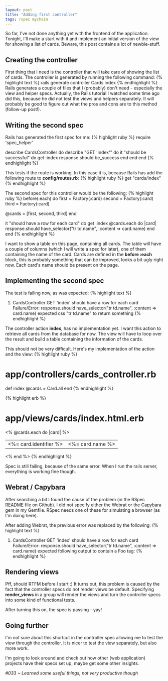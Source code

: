 ```yaml
---
layout: post
title: "Adding first controller"
tags: rspec mychain
---
```


So far, I've not done anything yet with the frontend of the application. Tonight, I'll make a start with it and implement an initial version of the view for showing a list of cards. Beware, this post contains a lot of newbie-stuff.

## Creating the controller
First thing that I need is the controller that will take care of showing the list of cards. The controller is generated by running the following command:
{% highlight text %}
rails generate controller Cards index
{% endhighlight %}
Rails generates a couple of files that I (probably) don't need - especially the view and helper specs. Actually, the Rails tutorial I watched some time ago did this, because he did not test the views and helpers separately. It will probably be good to figure out what the pros and cons are to this method (follow-up post!).

## Writing the second spec
Rails has generated the first spec for me:
{% highlight ruby %}
require 'spec_helper'

describe CardsController do
  describe "GET 'index'" do
    it "should be successful" do
      get :index
      response.should be_success
    end
  end
end
{% endhighlight %}

This tests if the route is working. In this case it is, because Rails has add the following route to **config/routes.rb**:
{% highlight ruby %}
get "cards/index"
{% endhighlight %}

The second spec for this controller would be the following:
{% highlight ruby %}
before(:each) do
  first  = Factory(:card)
  second = Factory(:card)
  third  = Factory(:card)

  @cards = [first, second, third]
end

it "should have a row for each card" do
  get :index
  @cards.each do |card|
    response.should have_selector("tr td.name", :content =&gt; card.name)
  end
end
{% endhighlight %}

I want to show a table on this page, containing all cards. The table will have a couple of columns (which I will write a spec for later), one of them containing the name of the card. Cards are defined in the **before :each** block, this is probably something that can be improved, looks a bit ugly right now. Each card's name should be present on the page.

## Implementing the second spec
The test is failing now, as was expected:
{% highlight text %}
1) CardsController GET 'index' should have a row for each card
   Failure/Error: response.should have_selector("tr td.name", :content =&gt; card.name)
     expected css "tr td.name" to return something
{% endhighlight %}

The controller action **index**, has no implementation yet. I want this action to retrieve all cards from the database for now. The view will have to loop over the result and build a table containing the information of the cards.

This should not be very difficult. Here's my implementation of the action and the view:
{% highlight ruby %}
# app/controllers/cards_controller.rb
def index
  @cards = Card.all
end
{% endhighlight %}

{% highlight erb %}
# app/views/cards/index.html.erb
<% @cards.each do |card| %>
  <table class="cards">
    <tr class="card">
      <td class="identifier"><%= card.identifier %></td>
      <td class="name"><%= card.name %></td>
    </tr>
  </table>
<% end %>
{% endhighlight %}

Spec is still failing, because of the same error. When I run the rails server, everything is working fine though.

## Webrat / Capybara
After searching a bit I found the cause of the problem (in the RSpec [README](https://github.com/rspec/rspec-rails) file on Github). I did not specify either the Webrat or the Capybara gem in my Gemfile. RSpec needs one of these for simulating a browser (as I'm doing here).

After adding Webrat, the previous error was replaced by the following:
{% highlight text %}
1) CardsController GET 'index' should have a row for each card
   Failure/Error: response.should have_selector("tr td.name", :content =&gt; card.name)
     expected following output to contain a Foo tag:
{% endhighlight %}


## Rendering views
Pff, should RTFM before I start :) It turns out, this problem is caused by the fact that the controller specs do not render views be default. Specifying **render_views** in a group will render the views and turn the controller specs into some kind of functional tests.

After turning this on, the spec is passing - yay!

## Going further
I'm not sure about this shortcut in the controller spec allowing me to test the view through the controller. It is nicer to test the view separately, but also more work.

I'm going to look around and check out how other (web application) projects have their specs set up, maybe get some other insights.

*#033 ~ Learned some useful things, not very productive though*
